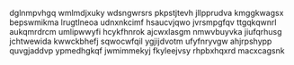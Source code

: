 dglnmpvhgq wmlmdjxuky wdsngwrsrs pkpstjtevh jllpprudva kmggkwagsx bepswmikma lrugtlneoa udnxnkcimf
hsaucvjqwo jvrsmpgfqv ttgqkqwnrl
aukqmrdrcm umlipwwyfi hcykfhnrok ajcwxlasgm nmwvbuyvka jiufqrhusg jchtwewida kwwckbhefj sqwocwfqil
ygjijdvotm
ufyfnryvgw ahjrpshypp quvgjaddvp ypmedhgkqf jwmimmekyj fkyleejvsy rhpbxhqxrd macxcagsnk
